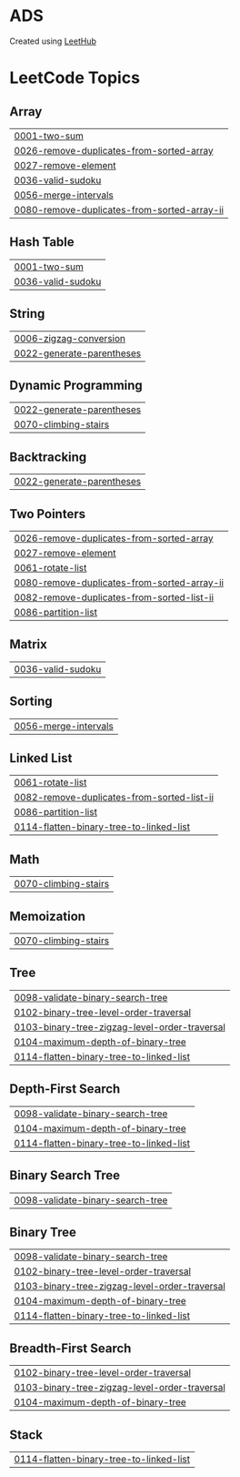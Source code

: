 # ADS
Created using [LeetHub](https://github.com/QasimWani/LeetHub)

<!---LeetCode Topics Start-->
# LeetCode Topics
## Array
|  |
| ------- |
| [0001-two-sum](https://github.com/bubudetp/ADS/tree/master/0001-two-sum) |
| [0026-remove-duplicates-from-sorted-array](https://github.com/bubudetp/ADS/tree/master/0026-remove-duplicates-from-sorted-array) |
| [0027-remove-element](https://github.com/bubudetp/ADS/tree/master/0027-remove-element) |
| [0036-valid-sudoku](https://github.com/bubudetp/ADS/tree/master/0036-valid-sudoku) |
| [0056-merge-intervals](https://github.com/bubudetp/ADS/tree/master/0056-merge-intervals) |
| [0080-remove-duplicates-from-sorted-array-ii](https://github.com/bubudetp/ADS/tree/master/0080-remove-duplicates-from-sorted-array-ii) |
## Hash Table
|  |
| ------- |
| [0001-two-sum](https://github.com/bubudetp/ADS/tree/master/0001-two-sum) |
| [0036-valid-sudoku](https://github.com/bubudetp/ADS/tree/master/0036-valid-sudoku) |
## String
|  |
| ------- |
| [0006-zigzag-conversion](https://github.com/bubudetp/ADS/tree/master/0006-zigzag-conversion) |
| [0022-generate-parentheses](https://github.com/bubudetp/ADS/tree/master/0022-generate-parentheses) |
## Dynamic Programming
|  |
| ------- |
| [0022-generate-parentheses](https://github.com/bubudetp/ADS/tree/master/0022-generate-parentheses) |
| [0070-climbing-stairs](https://github.com/bubudetp/ADS/tree/master/0070-climbing-stairs) |
## Backtracking
|  |
| ------- |
| [0022-generate-parentheses](https://github.com/bubudetp/ADS/tree/master/0022-generate-parentheses) |
## Two Pointers
|  |
| ------- |
| [0026-remove-duplicates-from-sorted-array](https://github.com/bubudetp/ADS/tree/master/0026-remove-duplicates-from-sorted-array) |
| [0027-remove-element](https://github.com/bubudetp/ADS/tree/master/0027-remove-element) |
| [0061-rotate-list](https://github.com/bubudetp/ADS/tree/master/0061-rotate-list) |
| [0080-remove-duplicates-from-sorted-array-ii](https://github.com/bubudetp/ADS/tree/master/0080-remove-duplicates-from-sorted-array-ii) |
| [0082-remove-duplicates-from-sorted-list-ii](https://github.com/bubudetp/ADS/tree/master/0082-remove-duplicates-from-sorted-list-ii) |
| [0086-partition-list](https://github.com/bubudetp/ADS/tree/master/0086-partition-list) |
## Matrix
|  |
| ------- |
| [0036-valid-sudoku](https://github.com/bubudetp/ADS/tree/master/0036-valid-sudoku) |
## Sorting
|  |
| ------- |
| [0056-merge-intervals](https://github.com/bubudetp/ADS/tree/master/0056-merge-intervals) |
## Linked List
|  |
| ------- |
| [0061-rotate-list](https://github.com/bubudetp/ADS/tree/master/0061-rotate-list) |
| [0082-remove-duplicates-from-sorted-list-ii](https://github.com/bubudetp/ADS/tree/master/0082-remove-duplicates-from-sorted-list-ii) |
| [0086-partition-list](https://github.com/bubudetp/ADS/tree/master/0086-partition-list) |
| [0114-flatten-binary-tree-to-linked-list](https://github.com/bubudetp/ADS/tree/master/0114-flatten-binary-tree-to-linked-list) |
## Math
|  |
| ------- |
| [0070-climbing-stairs](https://github.com/bubudetp/ADS/tree/master/0070-climbing-stairs) |
## Memoization
|  |
| ------- |
| [0070-climbing-stairs](https://github.com/bubudetp/ADS/tree/master/0070-climbing-stairs) |
## Tree
|  |
| ------- |
| [0098-validate-binary-search-tree](https://github.com/bubudetp/ADS/tree/master/0098-validate-binary-search-tree) |
| [0102-binary-tree-level-order-traversal](https://github.com/bubudetp/ADS/tree/master/0102-binary-tree-level-order-traversal) |
| [0103-binary-tree-zigzag-level-order-traversal](https://github.com/bubudetp/ADS/tree/master/0103-binary-tree-zigzag-level-order-traversal) |
| [0104-maximum-depth-of-binary-tree](https://github.com/bubudetp/ADS/tree/master/0104-maximum-depth-of-binary-tree) |
| [0114-flatten-binary-tree-to-linked-list](https://github.com/bubudetp/ADS/tree/master/0114-flatten-binary-tree-to-linked-list) |
## Depth-First Search
|  |
| ------- |
| [0098-validate-binary-search-tree](https://github.com/bubudetp/ADS/tree/master/0098-validate-binary-search-tree) |
| [0104-maximum-depth-of-binary-tree](https://github.com/bubudetp/ADS/tree/master/0104-maximum-depth-of-binary-tree) |
| [0114-flatten-binary-tree-to-linked-list](https://github.com/bubudetp/ADS/tree/master/0114-flatten-binary-tree-to-linked-list) |
## Binary Search Tree
|  |
| ------- |
| [0098-validate-binary-search-tree](https://github.com/bubudetp/ADS/tree/master/0098-validate-binary-search-tree) |
## Binary Tree
|  |
| ------- |
| [0098-validate-binary-search-tree](https://github.com/bubudetp/ADS/tree/master/0098-validate-binary-search-tree) |
| [0102-binary-tree-level-order-traversal](https://github.com/bubudetp/ADS/tree/master/0102-binary-tree-level-order-traversal) |
| [0103-binary-tree-zigzag-level-order-traversal](https://github.com/bubudetp/ADS/tree/master/0103-binary-tree-zigzag-level-order-traversal) |
| [0104-maximum-depth-of-binary-tree](https://github.com/bubudetp/ADS/tree/master/0104-maximum-depth-of-binary-tree) |
| [0114-flatten-binary-tree-to-linked-list](https://github.com/bubudetp/ADS/tree/master/0114-flatten-binary-tree-to-linked-list) |
## Breadth-First Search
|  |
| ------- |
| [0102-binary-tree-level-order-traversal](https://github.com/bubudetp/ADS/tree/master/0102-binary-tree-level-order-traversal) |
| [0103-binary-tree-zigzag-level-order-traversal](https://github.com/bubudetp/ADS/tree/master/0103-binary-tree-zigzag-level-order-traversal) |
| [0104-maximum-depth-of-binary-tree](https://github.com/bubudetp/ADS/tree/master/0104-maximum-depth-of-binary-tree) |
## Stack
|  |
| ------- |
| [0114-flatten-binary-tree-to-linked-list](https://github.com/bubudetp/ADS/tree/master/0114-flatten-binary-tree-to-linked-list) |
<!---LeetCode Topics End-->
